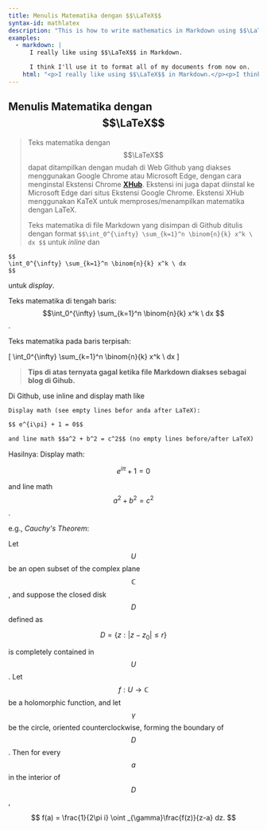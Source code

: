 ```yaml
---
title: Menulis Matematika dengan $$\LaTeX$$
syntax-id: mathlatex
description: "This is how to write mathematics in Markdown using $$\LaTeX$$ "
examples:
  - markdown: |
      I really like using $$\LaTeX$$ in Markdown.

      I think I'll use it to format all of my documents from now on.
    html: "<p>I really like using $$\LaTeX$$ in Markdown.</p><p>I think I'll use it to format all of my documents from now on.</p>"
---
```


## Menulis Matematika dengan $$\LaTeX$$

>Teks matematika dengan $$\LaTeX$$ dapat ditampilkan dengan mudah di Web Github yang diakses menggunakan Google Chrome atau Microsoft Edge, dengan cara menginstal Ekstensi Chrome [**XHub**](https://github.com/nschloe/xhub). Ekstensi ini juga dapat diinstal ke Microsoft Edge dari situs Ekstensi Google Chrome. Ekstensi XHub menggunakan KaTeX untuk memproses/menampilkan matematika dengan LaTeX. 
>
>Teks matematika di file Markdown yang disimpan di Github ditulis dengan format `$$\int_0^{\infty} \sum_{k=1}^n \binom{n}{k} x^k \ dx $$` untuk *inline* dan

````
$$
\int_0^{\infty} \sum_{k=1}^n \binom{n}{k} x^k \ dx 
$$
````
untuk *display*.

Teks matematika di tengah baris: $$\int_0^{\infty} \sum_{k=1}^n \binom{n}{k} x^k \ dx $$.

Teks matematika pada baris terpisah:

\[
\int_0^{\infty} \sum_{k=1}^n \binom{n}{k} x^k \ dx
\]
> **Tips di atas ternyata gagal ketika file Markdown diakses sebagai blog di Gihub.**


Di Github, use inline and display math like

````markdown
Display math (see empty lines befor anda after LaTeX):

$$ e^{i\pi} + 1 = 0$$

and line math $$a^2 + b^2 = c^2$$ (no empty lines before/after LaTeX)
````
Hasilnya:
Display math:

$$e^{i\pi} + 1 = 0$$

and line math $$a^2 + b^2 = c^2$$.

e.g., _Cauchy's Theorem_:

Let $$U$$ be an open subset of the complex plane $$\mathbb{C}$$, and suppose the closed
disk $$D$$ defined as

$$
D = \bigl\{z:|z-z_{0}|\leq r\bigr\}
$$

is completely contained in $$U$$. Let $$f: U\to\mathbb{C}$$ be a holomorphic function,
and let $$\gamma$$ be the circle, oriented counterclockwise, forming the boundary of
$$D$$. Then for every $$a$$ in the interior of $$D$$,

$$
f(a) = \frac{1}{2\pi i} \oint _{\gamma}\frac{f(z)}{z-a} dz.
$$
